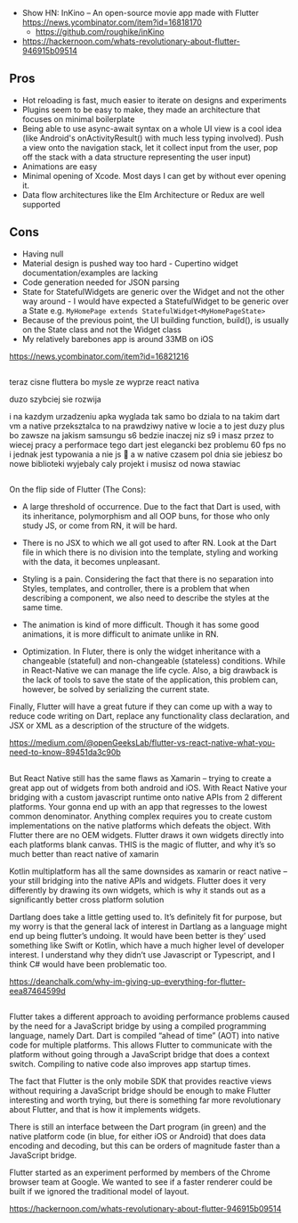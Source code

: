 
- Show HN: InKino – An open-source movie app made with Flutter https://news.ycombinator.com/item?id=16818170
  - https://github.com/roughike/inKino
- https://hackernoon.com/whats-revolutionary-about-flutter-946915b09514

## Pros

- Hot reloading is fast, much easier to iterate on designs and experiments
- Plugins seem to be easy to make, they made an architecture that focuses on minimal boilerplate
- Being able to use async-await syntax on a whole UI view is a cool idea (like Android's onActivityResult() with much less typing involved). Push a view onto the navigation stack, let it collect input from the user, pop off the stack with a data structure representing the user input)
- Animations are easy
- Minimal opening of Xcode. Most days I can get by without ever opening it.
- Data flow architectures like the Elm Architecture or Redux are well supported

## Cons

- Having null
- Material design is pushed way too hard - Cupertino widget documentation/examples are lacking
- Code generation needed for JSON parsing
- State for StatefulWidgets are generic over the Widget and not the other way around - I would have expected a StatefulWidget to be generic over a State e.g. `MyHomePage extends StatefulWidget<MyHomePageState>`
- Because of the previous point, the UI building function, build(), is usually on the State class and not the Widget class
- My relatively barebones app is around 33MB on iOS

https://news.ycombinator.com/item?id=16821216

##

teraz cisne fluttera bo mysle ze wyprze react nativa

duzo szybciej sie rozwija

i na kazdym urzadzeniu apka wyglada tak samo bo dziala to na takim dart vm a native przeksztalca to na prawdziwy native w locie
a to jest duzy plus bo zawsze na jakism samsungu s6 bedzie inaczej niz s9 i masz przez to wiecej pracy
a performace tego dart jest elegancki bez problemu 60 fps
no i jednak jest typowania a nie js :slightly_smiling_face:
a w native czasem pol dnia sie jebiesz bo nowe biblioteki wyjebaly caly projekt i musisz od nowa stawiac

##

On the flip side of Flutter (The Cons):

- A large threshold of occurrence. Due to the fact that Dart is used, with its inheritance, polymorphism and all OOP buns, for those who only study JS, or come from RN, it will be hard.

- There is no JSX to which we all got used to after RN. Look at the Dart file in which there is no division into the template, styling and working with the data, it becomes unpleasant.

- Styling is a pain. Considering the fact that there is no separation into Styles, templates, and controller, there is a problem that when describing a component, we also need to describe the styles at the same time.

- The animation is kind of more difficult. Though it has some good animations, it is more difficult to animate unlike in RN.

- Optimization. In Fluter, there is only the widget inheritance with a changeable (stateful) and non-changeable (stateless) conditions. While in React-Native we can manage the life cycle. Also, a big drawback is the lack of tools to save the state of the application, this problem can, however, be solved by serializing the current state.

Finally, Flutter will have a great future if they can come up with a way to reduce code writing on Dart, replace any functionality class declaration, and JSX or XML as a description of the structure of the widgets.

https://medium.com/@openGeeksLab/flutter-vs-react-native-what-you-need-to-know-89451da3c90b

##

But React Native still has the same flaws as Xamarin – trying to create a great app out of widgets from both android and iOS. With React Native your bridging with a custom javascript runtime onto native APIs from 2 different platforms. Your gonna end up with an app that regresses to the lowest common denominator. Anything complex requires you to create custom implementations on the native platforms which defeats the object. With Flutter there are no OEM widgets. Flutter draws it own widgets directly into each platforms blank canvas. THIS is the magic of flutter, and why it’s so much better than react native of xamarin

Kotlin multiplatform has all the same downsides as xamarin or react native – your still bridging into the native APIs and widgets. Flutter does it very differently by drawing its own widgets, which is why it stands out as a significantly better cross platform solution

Dartlang does take a little getting used to. It’s definitely fit for purpose, but my worry is that the general lack of interest in Dartlang as a language might end up being flutter’s undoing. It would have been better is they’ used something like Swift or Kotlin, which have a much higher level of developer interest. I understand why they didn’t use Javascript or Typescript, and I think C# would have been problematic too.

https://deanchalk.com/why-im-giving-up-everything-for-flutter-eea87464599d

##

Flutter takes a different approach to avoiding performance problems caused by the need for a JavaScript bridge by using a compiled programming language, namely Dart. Dart is compiled “ahead of time” (AOT) into native code for multiple platforms. This allows Flutter to communicate with the platform without going through a JavaScript bridge that does a context switch. Compiling to native code also improves app startup times.

The fact that Flutter is the only mobile SDK that provides reactive views without requiring a JavaScript bridge should be enough to make Flutter interesting and worth trying, but there is something far more revolutionary about Flutter, and that is how it implements widgets.


There is still an interface between the Dart program (in green) and the native platform code (in blue, for either iOS or Android) that does data encoding and decoding, but this can be orders of magnitude faster than a JavaScript bridge.


Flutter started as an experiment performed by members of the Chrome browser team at Google. We wanted to see if a faster renderer could be built if we ignored the traditional model of layout.

https://hackernoon.com/whats-revolutionary-about-flutter-946915b09514
